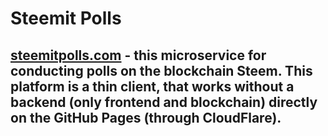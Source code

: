 # Steemit Polls
## [steemitpolls.com](https://steemitpolls.com/) - this microservice for conducting polls on the blockchain Steem. This platform is a thin client, that works without a backend (only frontend and blockchain) directly on the GitHub Pages (through CloudFlare).